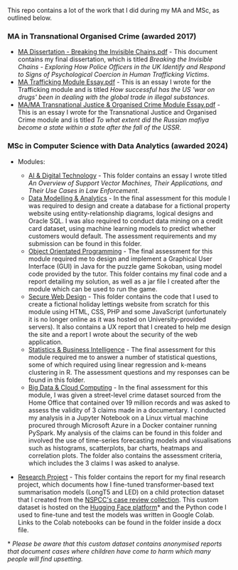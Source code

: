 This repo contains a lot of the work that I did during my MA and MSc, as outlined below.

### MA in Transnational Organised Crime (awarded 2017)
* [MA Dissertation - Breaking the Invisible Chains.pdf](https://github.com/sc6156/academic-work/blob/main/MA/MA%20Dissertation%20-%20Breaking%20the%20Invisible%20Chains.pdf) - This document contains my final dissertation, which is titled *Breaking the Invisible Chains - Exploring How Police Officers in the UK Identify and Respond to Signs of Psychological Coercion in Human Trafficking Victims*.
* [MA Trafficking Module Essay.pdf](https://github.com/sc6156/academic-work/blob/main/MA/MA%20Trafficking%20Module%20Essay.pdf) - This is an essay I wrote for the Trafficking module and is titled *How successful has the US 'war on drugs' been in dealing with the global trade in illegal substances*. 
* [MA/MA Transnational Justice & Organised Crime Module Essay.pdf](https://github.com/sc6156/academic-work/blob/main/MA/MA%20Transnational%20Justice%20%26%20Organised%20Crime%20Module%20Essay.pdf) - This is an essay I wrote for the Transnational Justice and Organised Crime module and is titled *To what extent did the Russian mafiya become a state within a state after the fall of the USSR*.

### MSc in Computer Science with Data Analytics (awarded 2024)
* Modules:
  * [AI & Digital Technology](https://github.com/sc6156/academic-work/tree/main/MSc/Modules/AI%20%26%20Digital%20Technology) - This folder contains an essay I wrote titled *An Overview of Support Vector Machines, Their Applications, and Their Use Cases in Law Enforcement*.
  * [Data Modelling & Analytics](https://github.com/sc6156/academic-work/tree/main/MSc/Modules/Data%20Modelling%20%26%20Analytics) - In the final assessment for this module I was required to design and create a database for a fictional property website using entity-relationship diagrams, logical designs and Oracle SQL. I was also required to conduct data mining on a credit card dataset, using machine learning models to predict whether customers would default. The assessment requirements and my submission can be found in this folder.
  * [Object Orientated Programming](https://github.com/sc6156/academic-work/tree/main/MSc/Modules/OOP%20-%20Sokoban) - The final assessment for this module required me to design and implement a Graphical User Interface (GUI) in Java for the puzzle game Sokoban, using model code provided by the tutor. This folder contains my final code and a report detailing my solution, as well as a jar file I created after the module which can be used to run the game.
  * [Secure Web Design](https://github.com/sc6156/academic-work/tree/main/MSc/Modules/Secure%20Web%20Design%20-%20Coorie) - This folder contains the code that I used to create a fictional holiday lettings website from scratch for this module using HTML, CSS, PHP and some JavaScript (unfortunately it is no longer online as it was hosted on University-provided servers). It also contains a UX report that I created to help me design the site and a report I wrote about the security of the web application.  
  * [Statistics & Business Intelligence](https://github.com/sc6156/academic-work/tree/main/MSc/Modules/Statistics%20%26%20Business%20Intelligence) - The final assessment for this module required me to answer a number of statistical questions, some of which required using linear regression and k-means clustering in R. The assessment questions and my responses can be found in this folder.
  * [Big Data & Cloud Computing](https://github.com/sc6156/academic-work/tree/main/MSc/Modules/Big%20Data%20%26%20Cloud%20Computing) - In the final assessment for this module, I was given a street-level crime dataset sourced from the Home Office that contained over 19 million records and was asked to assess the validity of 3 claims made in a documentary. I conducted my analysis in a Jupyter Notebook on a Linux virtual machine procured through Microsoft Azure in a Docker container running PySpark. My analysis of the claims can be found in this folder and involved the use of time-series forecasting models and visualisations such as histograms, scatterplots, bar charts, heatmaps and correlation plots. The folder also contains the assessment criteria, which includes the 3 claims I was asked to analyse. 
    
* [Research Project](https://github.com/sc6156/academic-work/tree/main/MSc/Research%20Project) - This folder contains the report for my final research project, which documents how I fine-tuned transformer-based text summarisation models (LongT5 and LED) on a child protection dataset that I created from the [NSPCC's case review collection](https://learning.nspcc.org.uk/case-reviews/national-case-review-repository). This custom dataset is hosted on the [Hugging Face platform](https://huggingface.co/datasets/scott156/NSPCC_dataset)* and the Python code I used to fine-tune and test the models was written in Google Colab. Links to the Colab notebooks can be found in the folder inside a docx file.

\* *Please be aware that this custom dataset contains anonymised reports that document cases where children have come to harm which many people will find upsetting.*
